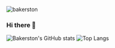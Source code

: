 ![bakerston](https://komarev.com/ghpvc/?username=bakerston)  


### Hi there 👋



<!--
**bakerston/bakerston** is a ✨ _special_ ✨ repository because its `README.md` (this file) appears on your GitHub profile.

Here are some ideas to get you started:

- 🔭 I’m currently working on ...
- 🌱 I’m currently learning ...
- 👯 I’m looking to collaborate on ...
- 🤔 I’m looking for help with ...
- 💬 Ask me about ...
- 📫 How to reach me: ...
- 😄 Pronouns: ...
- ⚡ Fun fact: ...
-->


![Bakerston's GitHub stats](https://github-readme-stats.vercel.app/api?username=bakerston&show_icons=true&theme=tokyonight) ![Top Langs](https://github-readme-stats.vercel.app/api/top-langs/?username=bakerston&hide=jupyter%20notebook,html,matlab&theme=tokyonight)




